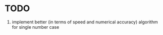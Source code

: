 TODO
====

1. implement better (in terms of speed and numerical accuracy) algorithm for single number case
